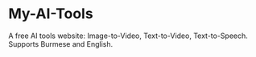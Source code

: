 # My-AI-Tools
A free AI tools website: Image-to-Video, Text-to-Video, Text-to-Speech. Supports Burmese and English.
